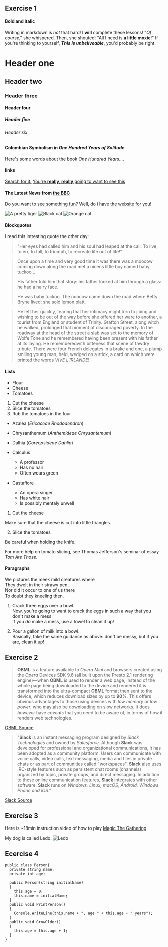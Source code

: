 ## Exercise 1


#### Bold and italic


Writing in markdown is _not_ that hard!
I **will** complete these lessons!
"_Of course_," she whispered. Then, she shouted: "All I need is **a little moxie**!"
If you're thinking to yourself, **_This is unbeliveable_**, you'd probably be right.
# Header one
## Header two
### Header three
#### Header four
##### Header five
###### Header six
#### Colombian Symbolism in _One Hundred Years of Solitude_
Here's some words about the book _One Hundred Years..._.
#### links


[Search for it.](www.google.com)
[You're **really, really** going to want to see this](www.dailykitten.com)
#### The Latest News from [the BBC](www.bbc.com/news)
Do you want to [see something fun][A fun place]?
Well, do i have [the website for you][another fun place]!

[a fun place]: www.zombo.com

[another fun place]: www.stumbleupon.com

![A pretty tiger](https://upload.wikimedia.org/wikimedia/commons/5/56/Tiger.50.jpg)
![Black cat][Black]
![Orange cat][Orange]

[Black]: https://upload.wikimedia.org/wikipedia/commons/a/a3/81_INF_DIV_SSI.jpg

[Orange]: http://icons.iconarchive.com/icons/google/noto-emoji-animals-nature/256/22221-cat-icon.png


#### Blockquotes


I read this intresting quote the other day:

>"Her eyes had called him and his soul had leaped at the call. To live, to err, to fall, to triumph, to recreate life out of life!"

>Once upon a time and very good time it was there was a moocow coming down along the road met a nicens little boy named baby tuckoo...
>
>His father told him that story: his father looked at him through a glass: he had a hairy face.
>
>He was baby tuckoo. The noocow came down the road where Betty Bryne lived: she sold lemon platt.

>He left her quickly, fearing that her intimacy might turn to jibing and wishing to be out of the way before she offered her ware to another, a tourist from England or student of Trinity. Grafton Street, along witch he walked, prolonged that moment of discouraged poverty. In the roadway at the head of the street a slab was set to the memory of Wolfe Tone and he remembered having been present with his father at its laying. He rememberedwith bitteness that scene of tawdry tribute. There were four French delegates in a brake and one, a plump smiling young man, held, wedged on a stick, a card on which were printed the words _VIVE L'IRLANDE_!


#### Lists


* Flour
* Cheese
* Tomatoes
  

1. Cut the cheese
2. Slice the tomatoes
3. Rub the tomatoes in the four
  

* Azalea (_Ericaceae Rhododendron_)
* Chrysanthemum (_Anthemideae Chrysantemum_)
* Dalhia (_Coreopsideae Dahlia_)
  

* Calculus
  * A professor
  * Has no hair
  * Often wears green
* Castafiore
  * An opera singer
  * Has white hair
  * Is possibly mentaly unwell
  

1. Cut the cheese

 Make sure that the cheese is cut into little triangles.

2. Slice the tomatoes

 Be careful when holding the knife.

 For more help on tomato slicing, see Thomas Jefferson's seminar of essay _Tom Ate Those_.

#### Paragraphs

We pictures the meek mild creatures where  
They dwelt in their strawy pen,  
Nor did it occur to one of us there  
To doubt they kneeling then.

1. Crack three eggs over a bowl.  
Now, you're going to want to crack the eggs in such a way that you don't make a mess  
If you _do_ make a mess, use a towel to clean it up!

2. Pour a gallon of milk into a bowl.  
Basically, take the same guidance as above: don't be messy, but if you are, clean it up!

## Exercise 2

>**OBML** is a feature available to _Opera Mini_ and browsers created using the _Opera_ Devices SDK 9.6 (all built upon the Presto 2.1 rendering engine)—when **OBML** is used to render a web page, instead of the whole page being downloaded to the device and rendered it is transformed into the ultra-compact **OBML** format then sent to the device, which reduces download sizes by up to **90**%. This offers obvious advantages to those using devices with _low memory_ or _low power_, who may also be downloading on slow networks. It does _however_ have _caveats_ that you need to be aware of, in terms of how it renders web technologies.  

[OBML Source](https://dev.opera.com/articles/opera-binary-markup-language/)

>"**Slack** is an instant messaging program designed by _Slack Technologies_ and owned by _Salesforce_. Although **Slack** was developed for professional and organizational communications, it has been adopted as a community platform. Users can communicate with voice calls, video calls, text messaging, media and files in private chats or as part of communities called "workspaces". **Slack** also uses IRC-style features such as persistent chat rooms (channels) organized by topic, private groups, and direct messaging. In addition to these online communication features, **Slack** integrates with other software. **Slack** runs on _Windows, Linux, macOS, Android, Windows Phone and iOS_."  

[Slack Source](https://en.wikipedia.org/wiki/Slack_(software))

## Exercise 3

Here is ~18min instruction video of how to play [Magic The Gathering](https://www.youtube.com/watch?v=wif9ppH5JpI).

My dog is called Ledo.
![Ledo](https://cdn.discordapp.com/attachments/435909898505814017/1014621152179650710/P_20220710_132720.jpg)

## Ecercise 4

```
public class Person{
  private string name;
  private int age;

  public Person(string initialName)
  {
    this.age = 0;
    this.name = initialName;
  }
  public void PrintPerson()
  {
    Console.WriteLine(this.name + ", age " + this.age + " years");
  }
  public void GrowOlder()
  {
    this.age = this.age + 1;
  }
}
```

